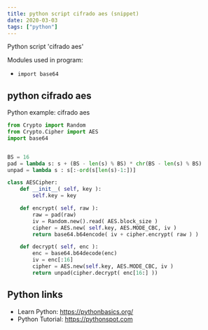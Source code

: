 ```yaml
---
title: python script cifrado aes (snippet)
date: 2020-03-03
tags: ["python"]
---
```

Python script 'cifrado aes'


Modules used in program: 
* `import base64`

## python cifrado aes

Python example: cifrado aes

```python
from Crypto import Random
from Crypto.Cipher import AES
import base64


BS = 16
pad = lambda s: s + (BS - len(s) % BS) * chr(BS - len(s) % BS) 
unpad = lambda s : s[:-ord(s[len(s)-1:])]

class AESCipher:
    def __init__( self, key ):
        self.key = key

    def encrypt( self, raw ):
        raw = pad(raw)
        iv = Random.new().read( AES.block_size )
        cipher = AES.new( self.key, AES.MODE_CBC, iv )
        return base64.b64encode( iv + cipher.encrypt( raw ) ) 

    def decrypt( self, enc ):
        enc = base64.b64decode(enc)
        iv = enc[:16]
        cipher = AES.new(self.key, AES.MODE_CBC, iv )
        return unpad(cipher.decrypt( enc[16:] ))


```

## Python links

- Learn Python: https://pythonbasics.org/
- Python Tutorial: https://pythonspot.com
